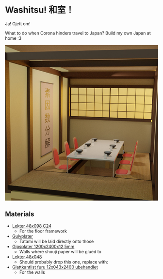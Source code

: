 # Washitsu! 和室！
Ja! Gjett om!

What to do when Corona hinders travel to Japan? Build my own Japan at home :3

![washitsu](img/plan.jpg)

## Materials
- [Lekter 48x098 C24](https://www.maxbo.no/konstruksjonsvirke-gran-48x098-c24-p914628/ )
	- For the floor framework
- [Gulvplater](https://www.maxbo.no/sponplate-gulv-std-2420-22x620x2420-gulv-p6-std-p960311/ )
	- Tatami will be laid directly onto those
- [Gipsplater 1200x2400x12,5mm](https://www.maxbo.no/gipsplate-standard-1200x2400x12-5-norgips-p960331/ )
	- Walls where shouji paper will be glued to
- [Lekter 48x048](https://www.maxbo.no/justert-rekke-gran-furu-48x048-kl-1-p903981/ )
	- Should probably drop this one, replace with:
- [Glattkantlist furu 12x043x2400 ubehandlet](https://www.maxbo.no/glattkantlist-furu-12x043x2400-ubehandlet-p2779716/ )
	- For the walls
